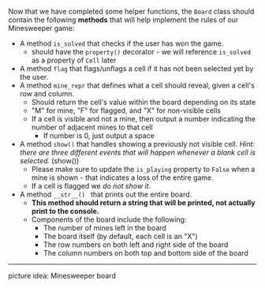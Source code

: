 Now that we have completed some helper functions, the `Board` class should contain the following **methods** that will help implement the rules of our Minesweeper game:    

- A method `is_solved` that checks if the user has won the game. 
  - should have the `property()` decorator - we will reference `is_solved` as a property of `Cell` later
- A method `flag` that flags/unflags a cell if it has not been selected yet by the user.
- A method `mine_repr` that defines what a cell should reveal, given a cell's row and column. 
  - Should return the cell's value within the board depending on its state
  - "M" for mine, "F" for flagged, and "X" for non-visible cells
  - If a cell is visible and not a mine, then output a number indicating the number of adjacent mines to that cell
    - If number is 0, just output a space
- A method `show()` that handles showing a previously not visible cell. *Hint: there are three different events that will happen whenever a blank cell is selected.* (show())
  - Please make sure to update the `is_playing` property to `False` when a mine is shown - that indicates a loss of the entire game.
  - If a cell is flagged we *do not show it*.
- A method `__str__() ` that prints out the entire board.
  - **This method should return a string that will be printed, not actually print to the console.**
  - Components of the board include the following:
    - The number of mines left in the board
    - The board itself (by default, each cell is an "X")
    - The row numbers on both left and right side of the board
    - The column numbers on both top and bottom side of the board



------

picture idea: Minesweeper board

